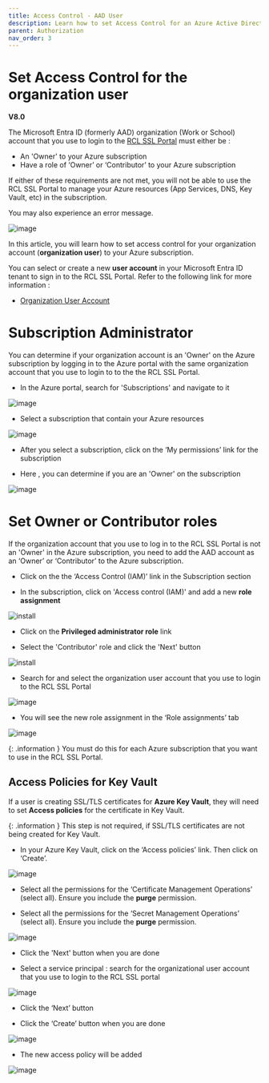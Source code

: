 ```yaml
---
title: Access Control - AAD User
description: Learn how to set Access Control for an Azure Active Directory Organization User for use in RCL applications
parent: Authorization
nav_order: 3
---
```


# Set Access Control for the organization user
**V8.0**

The Microsoft Entra ID (formerly AAD) organization (Work or School) account that you use to login to the [RCL SSL Portal](../portal/portal.md)  must either be :

- An 'Owner' to your Azure subscription
- Have a role of ‘Owner’ or ‘Contributor’ to your Azure subscription

If either of these requirements are not met, you will not be able to use the RCL SSL Portal to manage your Azure resources (App Services, DNS, Key Vault, etc) in the subscription.

You may also experience an error message.

![image](../images/portal/access-control-errormsg.png)

In this article, you will learn how to set access control for your organization account (**organization user**) to your Azure subscription.

You can select or create a new **user account** in your Microsoft Entra ID tenant to sign in to the RCL SSL Portal. Refer to the following link for more information :

- [Organization User Account](./aad-account)

# Subscription Administrator

You can determine if your organization account is an 'Owner' on the Azure subscription by logging in to the Azure portal with the same organization account that you use to login to to the the RCL SSL Portal.

- In the Azure portal, search for 'Subscriptions' and navigate to it

![image](../images/authorization_signin/access-control-subscriptions-search.png)

- Select a subscription that contain your Azure resources

![image](../images/authorization_signin/access-control-subscription-select.png)

- After you select a subscription, click on the ‘My permissions’ link for the subscription

- Here , you can determine if you are an 'Owner' on the subscription

![image](../images/authorization_signin/access-control-mypermissions.png)

# Set Owner or Contributor roles

If the organization account that you use to log in to the RCL SSL Portal is not an 'Owner' in the Azure subscription, you need to add the AAD account as an ‘Owner’ or ‘Contributor’ to the Azure subscription.

- Click on the the ‘Access Control (IAM)’ link in the Subscription section

- In the subscription, click on 'Access control (IAM)' and add a new **role assignment**

![install](../images/authorization_access_control/add_role.PNG)

- Click on the **Privileged administrator role** link

- Select the 'Contributor' role and click the 'Next' button

![install](../images/authorization_access_control/add_role2.PNG)

- Search for and select the organization user account that you use to login to the RCL SSL Portal

![image](../images/authorization_signin/access-control-create.png)

- You will see the new role assignment in the ‘Role assignments’ tab

![image](../images/authorization_signin/access-control-list.png)

{: .information }
You must do this for each Azure subscription that you want to use in the RCL SSL Portal.

## Access Policies for Key Vault

If a user is creating SSL/TLS certificates for **Azure Key Vault**, they will need to set **Access policies** for the certificate in Key Vault. 

{: .information }
This step is not required, if SSL/TLS certificates are not being created for Key Vault.

- In your Azure Key Vault, click on the ‘Access policies’ link. Then click on ‘Create’.

![image](../images/portal/certificate-keyvault-access-policy-add.png)

- Select all the permissions for the ‘Certificate Management Operations’ (select all). Ensure you include the **purge** permission.

- Select all the permissions for the ‘Secret Management Operations’ (select all). Ensure you include the **purge** permission.

![image](../images/portal/certificate-keyvault-access-policy-add2.png)

- Click the 'Next' button when you are done

- Select a service principal : search for the organizational user account that you use to login to the RCL SSL portal

![image](../images/portal/certificate-keyvault-access-policy-sp.png)

- Click the ‘Next’ button

- Click the ‘Create’ button when you are done

![image](../images/portal/certificate-keyvault-access-policy-sp2.png)

- The new access policy will be added

![image](../images/portal/certificate-keyvault-permission.png)











